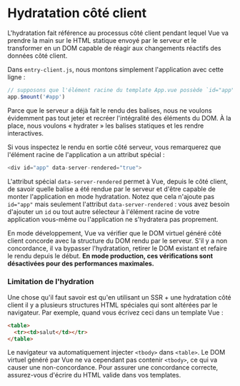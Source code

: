 # Hydratation côté client

L'hydratation fait référence au processus côté client pendant lequel Vue va prendre la main sur le HTML statique envoyé par le serveur et le transformer en un DOM capable de réagir aux changements réactifs des données côté client.

Dans `entry-client.js`, nous montons simplement l'application avec cette ligne :

``` js
// supposons que l'élément racine du template App.vue possède `id="app"`
app.$mount('#app')
```

Parce que le serveur a déjà fait le rendu des balises, nous ne voulons évidemment pas tout jeter et recréer l'intégralité des éléments du DOM. À la place, nous voulons « hydrater » les balises statiques et les rendre interactives.

Si vous inspectez le rendu en sortie côté serveur, vous remarquerez que l'élément racine de l'application a un attribut spécial :

``` js
<div id="app" data-server-rendered="true">
```

L'attribut spécial `data-server-rendered` permet à Vue, depuis le côté client, de savoir quelle balise a été rendue par le serveur et d'être capable de monter l'application en mode hydratation. Notez que cela n'ajoute pas `id="app"` mais seulement l'attribut `data-server-rendered` : vous avez besoin d'ajouter un `id` ou tout autre sélecteur à l'élément racine de votre application vous-même ou l'application ne s'hydratera pas proprement.

En mode développement, Vue va vérifier que le DOM virtuel généré côté client concorde avec la structure du DOM rendu par le serveur. S'il y a non concordance, il va bypasser l'hydratation, retirer le DOM existant et refaire le rendu depuis le début. **En mode production, ces vérifications sont désactivées pour des performances maximales.**

### Limitation de l'hydration

Une chose qu'il faut savoir est qu'en utilisant un SSR + une hydratation côté client il y a plusieurs structures HTML spéciales qui sont altérées par le navigateur. Par exemple, quand vous écrivez ceci dans un template Vue :

``` html
<table>
  <tr><td>salut</td></tr>
</table>
```

Le navigateur va automatiquement injecter `<tbody>` dans `<table>`. Le DOM virtuel généré par Vue ne va cependant pas contenir `<tbody>`, ce qui va causer une non-concordance. Pour assurer une concordance correcte, assurez-vous d'écrire du HTML valide dans vos templates.
